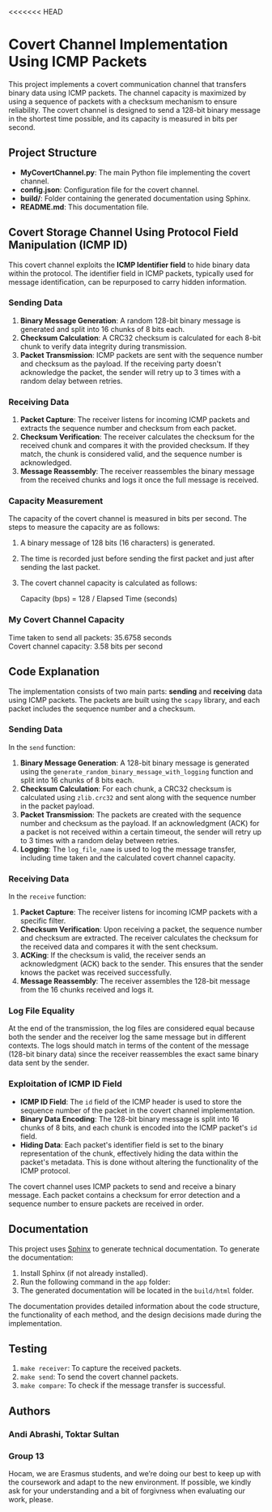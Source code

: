 <<<<<<< HEAD
# Covert Channel Implementation Using ICMP Packets

This project implements a covert communication channel that transfers binary data using ICMP packets. The channel capacity is maximized by using a sequence of packets with a checksum mechanism to ensure reliability. The covert channel is designed to send a 128-bit binary message in the shortest time possible, and its capacity is measured in bits per second.

## Project Structure

- **MyCovertChannel.py**: The main Python file implementing the covert channel.
- **config.json**: Configuration file for the covert channel.
- **build/**: Folder containing the generated documentation using Sphinx.
- **README.md**: This documentation file.

## Covert Storage Channel Using Protocol Field Manipulation (ICMP ID)

This covert channel exploits the **ICMP Identifier field** to hide binary data within the protocol. The identifier field in ICMP packets, typically used for message identification, can be repurposed to carry hidden information.

### Sending Data
1. **Binary Message Generation**: A random 128-bit binary message is generated and split into 16 chunks of 8 bits each.
2. **Checksum Calculation**: A CRC32 checksum is calculated for each 8-bit chunk to verify data integrity during transmission.
3. **Packet Transmission**: ICMP packets are sent with the sequence number and checksum as the payload. If the receiving party doesn't acknowledge the packet, the sender will retry up to 3 times with a random delay between retries.

### Receiving Data
1. **Packet Capture**: The receiver listens for incoming ICMP packets and extracts the sequence number and checksum from each packet.
2. **Checksum Verification**: The receiver calculates the checksum for the received chunk and compares it with the provided checksum. If they match, the chunk is considered valid, and the sequence number is acknowledged.
3. **Message Reassembly**: The receiver reassembles the binary message from the received chunks and logs it once the full message is received.

### Capacity Measurement
The capacity of the covert channel is measured in bits per second. The steps to measure the capacity are as follows:
1. A binary message of 128 bits (16 characters) is generated.
2. The time is recorded just before sending the first packet and just after sending the last packet.
3. The covert channel capacity is calculated as follows:

    Capacity (bps) = 128 / Elapsed Time (seconds)

### My Covert Channel Capacity
Time taken to send all packets: 35.6758 seconds  
Covert channel capacity: 3.58 bits per second

## Code Explanation

The implementation consists of two main parts: **sending** and **receiving** data using ICMP packets. The packets are built using the `scapy` library, and each packet includes the sequence number and a checksum.

### Sending Data

In the `send` function:

1. **Binary Message Generation**: A 128-bit binary message is generated using the `generate_random_binary_message_with_logging` function and split into 16 chunks of 8 bits each.
2. **Checksum Calculation**: For each chunk, a CRC32 checksum is calculated using `zlib.crc32` and sent along with the sequence number in the packet payload.
3. **Packet Transmission**: The packets are created with the sequence number and checksum as the payload. If an acknowledgment (ACK) for a packet is not received within a certain timeout, the sender will retry up to 3 times with a random delay between retries.
4. **Logging**: The `log_file_name` is used to log the message transfer, including time taken and the calculated covert channel capacity.

### Receiving Data

In the `receive` function:

1. **Packet Capture**: The receiver listens for incoming ICMP packets with a specific filter.
2. **Checksum Verification**: Upon receiving a packet, the sequence number and checksum are extracted. The receiver calculates the checksum for the received data and compares it with the sent checksum.
3. **ACKing**: If the checksum is valid, the receiver sends an acknowledgment (ACK) back to the sender. This ensures that the sender knows the packet was received successfully.
4. **Message Reassembly**: The receiver assembles the 128-bit message from the 16 chunks received and logs it.

### Log File Equality

At the end of the transmission, the log files are considered equal because both the sender and the receiver log the same message but in different contexts. The logs should match in terms of the content of the message (128-bit binary data) since the receiver reassembles the exact same binary data sent by the sender.

### Exploitation of ICMP ID Field

- **ICMP ID Field**: The `id` field of the ICMP header is used to store the sequence number of the packet in the covert channel implementation.
- **Binary Data Encoding**: The 128-bit binary message is split into 16 chunks of 8 bits, and each chunk is encoded into the ICMP packet's `id` field.
- **Hiding Data**: Each packet's identifier field is set to the binary representation of the chunk, effectively hiding the data within the packet's metadata. This is done without altering the functionality of the ICMP protocol.

The covert channel uses ICMP packets to send and receive a binary message. Each packet contains a checksum for error detection and a sequence number to ensure packets are received in order. 

## Documentation

This project uses [Sphinx](https://www.sphinx-doc.org/en/master/) to generate technical documentation. To generate the documentation:

1. Install Sphinx (if not already installed).
2. Run the following command in the `app` folder:
3. The generated documentation will be located in the `build/html` folder.

The documentation provides detailed information about the code structure, the functionality of each method, and the design decisions made during the implementation.

## Testing

1. `make receiver`: To capture the received packets.
2. `make send`: To send the covert channel packets.
3. `make compare`: To check if the message transfer is successful.

## Authors

### Andi Abrashi, Toktar Sultan
### Group 13

Hocam, we are Erasmus students, and we’re doing our best to keep up with the coursework and adapt to the new environment. If possible, we kindly ask for your understanding and a bit of forgivness when evaluating our work, please.